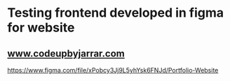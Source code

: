 # Testing frontend developed in figma for website
## www.codeupbyjarrar.com

https://www.figma.com/file/xPobcy3Jj9L5yhYsk6FNJd/Portfolio-Website